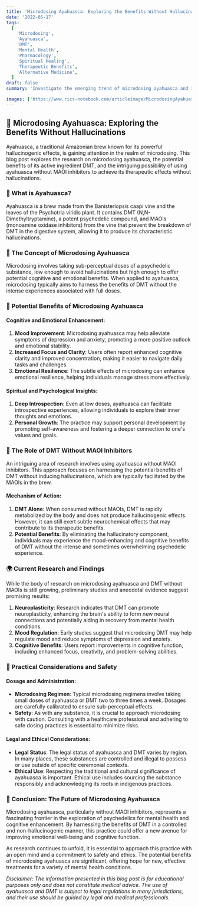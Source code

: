 ```yaml
---
title: 'Microdosing Ayahuasca: Exploring the Benefits Without Hallucinations 🌿✨'
date: '2022-05-17'
tags:
  [
    'Microdosing',
    'Ayahuasca',
    'DMT',
    'Mental Health',
    'Pharmacology',
    'Spiritual Healing',
    'Therapeutic Benefits',
    'Alternative Medicine',
  ]
draft: false
summary: 'Investigate the emerging trend of microdosing ayahuasca and its potential benefits. Learn about the research on using ayahuasca without MAOI inhibitors to harness the effects of DMT without hallucinations. 🌿💊🧠'

images: ['https://www.rics-notebook.com/articleimage/MicrodosingAyahuasca.webp']
---
```


## 🌿 Microdosing Ayahuasca: Exploring the Benefits Without Hallucinations

Ayahuasca, a traditional Amazonian brew known for its powerful hallucinogenic effects, is gaining attention in the realm of microdosing. This blog post explores the research on microdosing ayahuasca, the potential benefits of its active ingredient DMT, and the intriguing possibility of using ayahuasca without MAOI inhibitors to achieve its therapeutic effects without hallucinations.

### 🔬 What is Ayahuasca?

Ayahuasca is a brew made from the Banisteriopsis caapi vine and the leaves of the Psychotria viridis plant. It contains DMT (N,N-Dimethyltryptamine), a potent psychedelic compound, and MAOIs (monoamine oxidase inhibitors) from the vine that prevent the breakdown of DMT in the digestive system, allowing it to produce its characteristic hallucinations.

### 🌟 The Concept of Microdosing Ayahuasca

Microdosing involves taking sub-perceptual doses of a psychedelic substance, low enough to avoid hallucinations but high enough to offer potential cognitive and emotional benefits. When applied to ayahuasca, microdosing typically aims to harness the benefits of DMT without the intense experiences associated with full doses.

### 🧠 Potential Benefits of Microdosing Ayahuasca

#### **Cognitive and Emotional Enhancement**:

1. **Mood Improvement**: Microdosing ayahuasca may help alleviate symptoms of depression and anxiety, promoting a more positive outlook and emotional stability.
2. **Increased Focus and Clarity**: Users often report enhanced cognitive clarity and improved concentration, making it easier to navigate daily tasks and challenges.
3. **Emotional Resilience**: The subtle effects of microdosing can enhance emotional resilience, helping individuals manage stress more effectively.

#### **Spiritual and Psychological Insights**:

1. **Deep Introspection**: Even at low doses, ayahuasca can facilitate introspective experiences, allowing individuals to explore their inner thoughts and emotions.
2. **Personal Growth**: The practice may support personal development by promoting self-awareness and fostering a deeper connection to one's values and goals.

### 🔬 The Role of DMT Without MAOI Inhibitors

An intriguing area of research involves using ayahuasca without MAOI inhibitors. This approach focuses on harnessing the potential benefits of DMT without inducing hallucinations, which are typically facilitated by the MAOIs in the brew.

#### **Mechanism of Action**:

1. **DMT Alone**: When consumed without MAOIs, DMT is rapidly metabolized by the body and does not produce hallucinogenic effects. However, it can still exert subtle neurochemical effects that may contribute to its therapeutic benefits.
2. **Potential Benefits**: By eliminating the hallucinatory component, individuals may experience the mood-enhancing and cognitive benefits of DMT without the intense and sometimes overwhelming psychedelic experience.

### 🌍 Current Research and Findings

While the body of research on microdosing ayahuasca and DMT without MAOIs is still growing, preliminary studies and anecdotal evidence suggest promising results:

1. **Neuroplasticity**: Research indicates that DMT can promote neuroplasticity, enhancing the brain's ability to form new neural connections and potentially aiding in recovery from mental health conditions.
2. **Mood Regulation**: Early studies suggest that microdosing DMT may help regulate mood and reduce symptoms of depression and anxiety.
3. **Cognitive Benefits**: Users report improvements in cognitive function, including enhanced focus, creativity, and problem-solving abilities.

### 🌿 Practical Considerations and Safety

#### **Dosage and Administration**:

- **Microdosing Regimen**: Typical microdosing regimens involve taking small doses of ayahuasca or DMT two to three times a week. Dosages are carefully calibrated to ensure sub-perceptual effects.
- **Safety**: As with any substance, it is crucial to approach microdosing with caution. Consulting with a healthcare professional and adhering to safe dosing practices is essential to minimize risks.

#### **Legal and Ethical Considerations**:

- **Legal Status**: The legal status of ayahuasca and DMT varies by region. In many places, these substances are controlled and illegal to possess or use outside of specific ceremonial contexts.
- **Ethical Use**: Respecting the traditional and cultural significance of ayahuasca is important. Ethical use includes sourcing the substance responsibly and acknowledging its roots in indigenous practices.

### 🌿 Conclusion: The Future of Microdosing Ayahuasca

Microdosing ayahuasca, particularly without MAOI inhibitors, represents a fascinating frontier in the exploration of psychedelics for mental health and cognitive enhancement. By harnessing the benefits of DMT in a controlled and non-hallucinogenic manner, this practice could offer a new avenue for improving emotional well-being and cognitive function.

As research continues to unfold, it is essential to approach this practice with an open mind and a commitment to safety and ethics. The potential benefits of microdosing ayahuasca are significant, offering hope for new, effective treatments for a variety of mental health conditions.

_Disclaimer: The information presented in this blog post is for educational purposes only and does not constitute medical advice. The use of ayahuasca and DMT is subject to legal regulations in many jurisdictions, and their use should be guided by legal and medical professionals._
